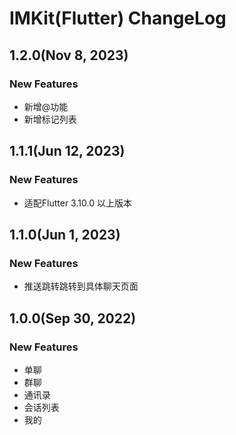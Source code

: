 # IMKit(Flutter) ChangeLog

## 1.2.0(Nov 8, 2023)
### New Features
* 新增@功能
* 新增标记列表

## 1.1.1(Jun 12, 2023)
### New Features
* 适配Flutter 3.10.0 以上版本

## 1.1.0(Jun 1, 2023)
### New Features
* 推送跳转跳转到具体聊天页面 

## 1.0.0(Sep 30, 2022)
### New Features
* 单聊
* 群聊
* 通讯录
* 会话列表
* 我的